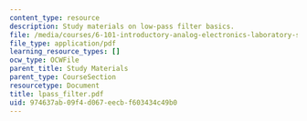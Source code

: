 ```yaml
---
content_type: resource
description: Study materials on low-pass filter basics.
file: /media/courses/6-101-introductory-analog-electronics-laboratory-spring-2007/974637ab09f4d067eecbf603434c49b0_lpass_filter.pdf
file_type: application/pdf
learning_resource_types: []
ocw_type: OCWFile
parent_title: Study Materials
parent_type: CourseSection
resourcetype: Document
title: lpass_filter.pdf
uid: 974637ab-09f4-d067-eecb-f603434c49b0
---
```

